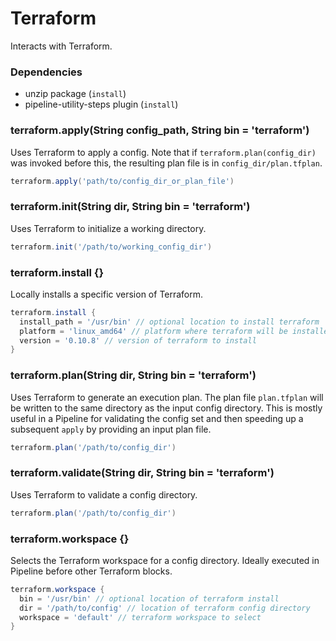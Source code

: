 # Terraform

Interacts with Terraform.

### Dependencies

- unzip package (`install`)
- pipeline-utility-steps plugin (`install`)

### terraform.apply(String config_path, String bin = 'terraform')
Uses Terraform to apply a config. Note that if `terraform.plan(config_dir)` was invoked before this, the resulting plan file is in `config_dir/plan.tfplan`.

```groovy
terraform.apply('path/to/config_dir_or_plan_file')
```

### terraform.init(String dir, String bin = 'terraform')
Uses Terraform to initialize a working directory.

```groovy
terraform.init('/path/to/working_config_dir')
```

### terraform.install {}
Locally installs a specific version of Terraform.

```groovy
terraform.install {
  install_path = '/usr/bin' // optional location to install terraform
  platform = 'linux_amd64' // platform where terraform will be installed
  version = '0.10.8' // version of terraform to install
}
```

### terraform.plan(String dir, String bin = 'terraform')
Uses Terraform to generate an execution plan. The plan file `plan.tfplan` will be written to the same directory as the input config directory. This is mostly useful in a Pipeline for validating the config set and then speeding up a subsequent `apply` by providing an input plan file.

```groovy
terraform.plan('/path/to/config_dir')
```

### terraform.validate(String dir, String bin = 'terraform')
Uses Terraform to validate a config directory.

```groovy
terraform.plan('/path/to/config_dir')
```

### terraform.workspace {}
Selects the Terraform workspace for a config directory. Ideally executed in Pipeline before other Terraform blocks.

```groovy
terraform.workspace {
  bin = '/usr/bin' // optional location of terraform install
  dir = '/path/to/config' // location of terraform config directory
  workspace = 'default' // terraform workspace to select
}
```
